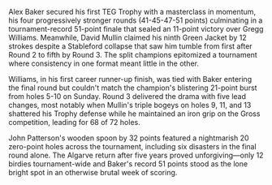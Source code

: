 Alex Baker secured his first TEG Trophy with a masterclass in momentum, his four progressively stronger rounds (41-45-47-51 points) culminating in a tournament-record 51-point finale that sealed an 11-point victory over Gregg Williams. Meanwhile, David Mullin claimed his ninth Green Jacket by 12 strokes despite a Stableford collapse that saw him tumble from first after Round 2 to fifth by Round 3. The split champions epitomized a tournament where consistency in one format meant little in the other.

Williams, in his first career runner-up finish, was tied with Baker entering the final round but couldn't match the champion's blistering 21-point burst from holes 5-10 on Sunday. Round 3 delivered the drama with five lead changes, most notably when Mullin's triple bogeys on holes 9, 11, and 13 shattered his Trophy defense while he maintained an iron grip on the Gross competition, leading for 68 of 72 holes.

John Patterson's wooden spoon by 32 points featured a nightmarish 20 zero-point holes across the tournament, including six disasters in the final round alone. The Algarve return after five years proved unforgiving—only 12 birdies tournament-wide and Baker's record 51 points stood as the lone bright spot in an otherwise brutal week of scoring.
